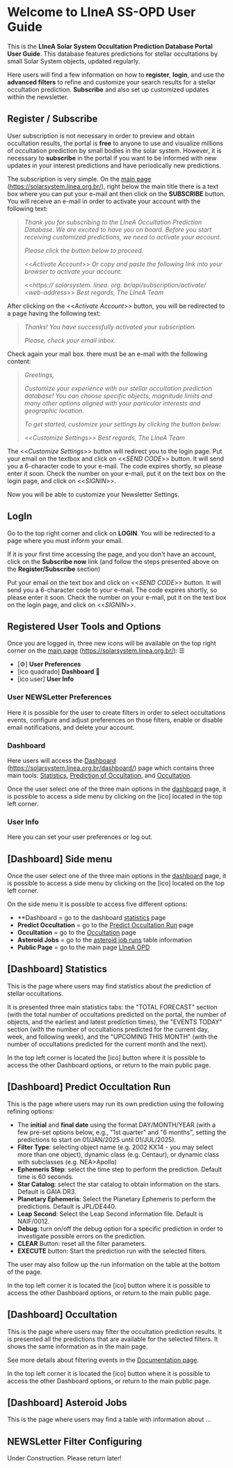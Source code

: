 # Welcome to LIneA SS-OPD User Guide

This is the **LIneA Solar System Occultation Prediction Database Portal User Guide**. This database features predictions for stellar occultations by small Solar System objects, updated regularly.

Here users will find a few information on how to **register**, **login**, and use the **advanced filters** to refine and customize your search results for a stellar occultation prediction. **Subscribe** and also set up customized updates within the newsletter.


## Register / Subscribe

User subscription is not necessary in order to preview and obtain occultation results, the portal is **free** to anyone to use and visualize millions of occultation prediction by small bodies in the solar system. However, it is necessary to **subscribe** in the portal if you want to be informed with new updates in your interest predictions and have periodically new predictions.

The subscription is very simple. On the [main page](https://solarsystem.linea.org.br/) (https://solarsystem.linea.org.br/), right below the main title there is a text box where you can put your e-mail ant then click on the **SUBSCRIBE** button. You will receive an e-mail in order to activate your account with the following text:

> *Thank you for subscribing to the LIneA Occultation Prediction Database. We are excited to have you on board. Before you start receiving customized predictions, we need to activate your account.*
>
> *Please click the button below to proceed.*
>
>  <<*Activate Account*>>
*Or copy and paste the following link into your browser to activate your account:*
>
>  <<*https:// solarsystem. linea. org. br/api/subscription/activate/ <web-address*>>
> *Best regards,
The LIneA Team*

After clicking on the <<*Activate Account*>> button, you will be redirected to a page having the following text:

> *Thanks! You have successfully activated your subscription.*
>
>*Please, check your email inbox.*

Check again your mail box. there must be an e-mail with the following content:

> *Greetings,*
> 
> *Customize your experience with our stellar occultation prediction database! You can choose specific objects, magnitude limits and many other options aligned with your particular interests and geographic location.*
> 
> *To get started, customize your settings by clicking the button below:*
>
> <<*Customize Settings>>
Best regards,
The LIneA Team*

The <<*Customize Settings*>> button will redirect you to the login page. Put your email on the textbox and click on <<*SEND CODE*>> button. It will send you a 6-character code to your e-mail. The code expires shortly, so please enter it soon. Check the number on your e-mail, put it on the text box on the login page, and click on <<*SIGNIN*>>.

Now you will be able to customize your Newsletter Settings.





## LogIn

Go to the top right corner and click on **LOGIN**. You will be redirected to a page where you must inform your email.

If it is your first time accessing the page, and you don't have an account, click on the **Subscribe now** link (and follow the steps presented above on the **Register/Subscribe** section)

Put your email on the text box and click on <<*SEND CODE*>> button. It will send you a 6-character code to your e-mail. The code expires shortly, so please enter it soon. Check the number on your e-mail, put it on the text box on the login page, and click on <<*SIGNIN*>>.


## Registered User Tools and Options

Once you are logged in, three new icons will be available on the top right corner on the [main page](https://solarsystem.linea.org.br/) (https://solarsystem.linea.org.br/):
☰
- [⚙️] **User Preferences**
- [ico quadrado] **Dashboard** 👤
- [ico user] **User Info**

### User NEWSLetter Preferences

Here it is possible for the user to create filters in order to select occultations events, configure and adjust preferences on those filters, enable or disable email notifications, and delete your account.

### Dashboard

Here users will access the [Dashboard](https://solarsystem.linea.org.br/dashboard/) (https://solarsystem.linea.org.br/dashboard/) page which contains three main tools: [Statistics](https://solarsystem.linea.org.br/dashboard/stats), [Prediction of Occultation](https://solarsystem.linea.org.br/dashboard/prediction-of-occultation), and [Occultation](https://solarsystem.linea.org.br/dashboard/occultation).

Once the user select one of the three main options in the [dashboard](https://solarsystem.linea.org.br/dashboard/) page, it is possible to access a side menu by clicking on the [ico] located in the top left corner. 


### User Info

Here you can set your user preferences or log out.


## [Dashboard] Side menu

Once the user select one of the three main options in the [dashboard](https://solarsystem.linea.org.br/dashboard/) page, it is possible to access a side menu by clicking on the [ico] located on the top left corner.

On the side menu it is possible to access five different options:
- **Dashboard = go to the dashboard [statistics](https://solarsystem.linea.org.br/dashboard/stats) page
- **Predict Occultation** = go to the [Predict Occultation Run](https://solarsystem.linea.org.br/dashboard/prediction-of-occultation) page
- **Occultation** = go to the [Occultation](https://solarsystem.linea.org.br/dashboard/occultation) page
- **Asteroid Jobs** = go to the [asteroid job runs](https://solarsystem.linea.org.br/dashboard/asteroid_job) table information
- **Public Page** = go to the main page [LIneA OPD](https://solarsystem.linea.org.br/)


## [Dashboard] Statistics

This is the page where users may find statistics about the prediction of stellar occultations.

It is presented three main statistics tabs: the "TOTAL FORECAST" section (with the total number of occultations predicted on the portal, the number of objects, and the earliest and latest prediction times), the "EVENTS TODAY" section (with the number of occultations predicted for the current day, week, and following week), and the "UPCOMING THIS MONTH" (with the number of occultations predicted for the current month and the next).

In the top left corner is located the [ico] button where it is possible to access the other Dashboard options, or return to the main public page.

## [Dashboard] Predict Occultation Run

This is the page where users may run its own prediction using the following refining options:
- The **initial** and **final date** using the format DAY/MONTH/YEAR (with a few pre-set options below, e.g., "1st quarter" and "6 months", setting the predictions to start on 01/JAN/2025 until 01/JUL/2025).
- **Filter Type**: selecting object name (e.g. 2002 KX14 - you may select more than one object), dynamic class (e.g. Centaur), or dynamic class with subclasses (e.g. NEA>Apollo)
- **Ephemeris Step**: select the time step to perform the prediction. Default time is 60 seconds.
- **Star Catalog**: select the star catalog to obtain information on the stars. Default is GAIA DR3.
- **Planetary Ephemeris**: Select the Planetary Ephemeris to perform the predictions. Default is JPL/DE440.
- **Leap Second**: Select the Leap Second information file. Default is NAIF/0012.
- **Debug**: turn on/off the debug option for a specific prediction in order to investigate possible errors on the prediction.
- **CLEAR** Button: reset all the filter parameters.
- **EXECUTE** button: Start the prediction run with the selected filters.

The user may also follow up the run information on the table at the bottom of the page.

In the top left corner it is located the [ico] button where it is possible to access the other Dashboard options, or return to the main public page.

## [Dashboard] Occultation

This is the page where users may filter the occultation prediction results. It is presented all the predictions that are available for the selected filters. It shows the same information as in the main page.

See more details about filtering events in the [Documentation page](https://solarsystem.linea.org.br/docs/user-guide/filter-events/).

In the top left corner it is located the [ico] button where it is possible to access the other Dashboard options, or return to the main public page.

## [Dashboard] Asteroid Jobs

This is the page where users may find a table with information about ...

## NEWSLetter Filter Configuring

Under Construction. Please return later!
